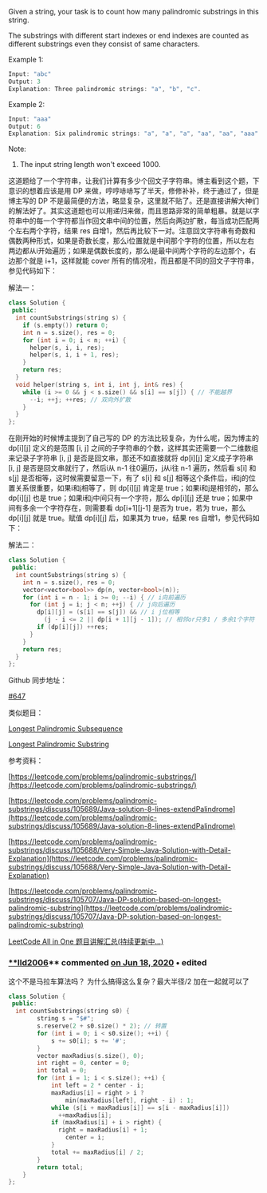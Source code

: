 Given a string, your task is to count how many palindromic substrings in this string.

The substrings with different start indexes or end indexes are counted as different substrings even they consist of same characters.

Example 1:

```cpp
Input: "abc"
Output: 3
Explanation: Three palindromic strings: "a", "b", "c".
```

Example 2:

```cpp
Input: "aaa"
Output: 6
Explanation: Six palindromic strings: "a", "a", "a", "aa", "aa", "aaa".
```

Note:

1. The input string length won't exceed 1000.

这道题给了一个字符串，让我们计算有多少个回文子字符串。博主看到这个题，下意识的想着应该是用 DP 来做，哼哼哧哧写了半天，修修补补，终于通过了，但是博主写的 DP 不是最简便的方法，略显复杂，这里就不贴了。还是直接讲解大神们的解法好了。其实这道题也可以用递归来做，而且思路非常的简单粗暴。就是以字符串中的每一个字符都当作回文串中间的位置，然后向两边扩散，每当成功匹配两个左右两个字符，结果 res 自增1，然后再比较下一对。注意回文字符串有奇数和偶数两种形式，如果是奇数长度，那么i位置就是中间那个字符的位置，所以左右两边都从i开始遍历；如果是偶数长度的，那么i是最中间两个字符的左边那个，右边那个就是 i+1，这样就能 cover 所有的情况啦，而且都是不同的回文子字符串，参见代码如下：

解法一：

```cpp
class Solution {
 public:
  int countSubstrings(string s) {
    if (s.empty()) return 0;
    int n = s.size(), res = 0;
    for (int i = 0; i < n; ++i) {
      helper(s, i, i, res);
      helper(s, i, i + 1, res);
    }
    return res;
  }
  void helper(string s, int i, int j, int& res) {
    while (i >= 0 && j < s.size() && s[i] == s[j]) { // 不能越界
      --i; ++j; ++res; // 双向外扩散
    }
  }
};
```

在刚开始的时候博主提到了自己写的 DP 的方法比较复杂，为什么呢，因为博主的 dp\[i\]\[j\] 定义的是范围 \[i, j\] 之间的子字符串的个数，这样其实还需要一个二维数组来记录子字符串 \[i, j\] 是否是回文串，那还不如直接就将 dp\[i\]\[j\] 定义成子字符串 \[i, j\] 是否是回文串就行了，然后i从 n-1 往0遍历，j从i往 n-1 遍历，然后看 s\[i\] 和 s\[j\] 是否相等，这时候需要留意一下，有了 s\[i\] 和 s\[j\] 相等这个条件后，i和j的位置关系很重要，如果i和j相等了，则 dp\[i\]\[j\] 肯定是 true；如果i和j是相邻的，那么 dp\[i\]\[j\] 也是 true；如果i和j中间只有一个字符，那么 dp\[i\]\[j\] 还是 true；如果中间有多余一个字符存在，则需要看 dp\[i+1\]\[j-1\] 是否为 true，若为 true，那么 dp\[i\]\[j\] 就是 true。赋值 dp\[i\]\[j\] 后，如果其为 true，结果 res 自增1，参见代码如下：

解法二：

```cpp
class Solution {
 public:
  int countSubstrings(string s) {
    int n = s.size(), res = 0;
    vector<vector<bool>> dp(n, vector<bool>(n));
    for (int i = n - 1; i >= 0; --i) { // i向前遍历
      for (int j = i; j < n; ++j) { // j向后遍历
        dp[i][j] = (s[i] == s[j]) && // i j位相等
          (j - i <= 2 || dp[i + 1][j - 1]); // 相邻or只多1 / 多余1个字符
        if (dp[i][j]) ++res;
      }
    }
    return res;
  }
};
```

Github 同步地址：

[#647](https://github.com/grandyang/leetcode/issues/647)

类似题目：

[Longest Palindromic Subsequence](http://www.cnblogs.com/grandyang/p/6493182.html)

[Longest Palindromic Substring](http://www.cnblogs.com/grandyang/p/4464476.html)

参考资料：

[https://leetcode.com/problems/palindromic-substrings/](https://leetcode.com/problems/palindromic-substrings/)

[https://leetcode.com/problems/palindromic-substrings/discuss/105689/Java-solution-8-lines-extendPalindrome](https://leetcode.com/problems/palindromic-substrings/discuss/105689/Java-solution-8-lines-extendPalindrome)

[https://leetcode.com/problems/palindromic-substrings/discuss/105688/Very-Simple-Java-Solution-with-Detail-Explanation](https://leetcode.com/problems/palindromic-substrings/discuss/105688/Very-Simple-Java-Solution-with-Detail-Explanation)

[https://leetcode.com/problems/palindromic-substrings/discuss/105707/Java-DP-solution-based-on-longest-palindromic-substring](https://leetcode.com/problems/palindromic-substrings/discuss/105707/Java-DP-solution-based-on-longest-palindromic-substring)

[LeetCode All in One 题目讲解汇总(持续更新中...)](http://www.cnblogs.com/grandyang/p/4606334.html)

### [\*\*lld2006](https://github.com/lld2006)\*\* commented [on Jun 18, 2020](https://github.com/grandyang/leetcode/issues/647#issuecomment-645663391) • edited

这个不是马拉车算法吗？ 为什么搞得这么复杂？最大半径/2 加在一起就可以了

```cpp
class Solution {
 public:
  int countSubstrings(string s0) {
		string s = "$#";
		s.reserve(2 + s0.size() * 2); // 转置
		for (int i = 0; i < s0.size(); ++i) {
			s += s0[i]; s += '#';
		}
		vector maxRadius(s.size(), 0);
		int right = 0, center = 0;
		int total = 0;
		for (int i = 1; i < s.size(); ++i) {
			int left = 2 * center - i;
			maxRadius[i] = right > i ?
				min(maxRadius[left], right - i) : 1;
			while (s[i + maxRadius[i]] == s[i - maxRadius[i]])
			  ++maxRadius[i];
			if (maxRadius[i] + i > right) {
			  right = maxRadius[i] + 1;
				center = i;
			}
			total += maxRadius[i] / 2;
		}
		return total;
	}
};
```
